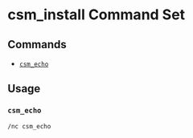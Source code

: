 # csm_install Command Set

## Commands

- [`csm_echo`](#csm_echo)

## Usage

### `csm_echo`

```sh
/nc csm_echo
```

